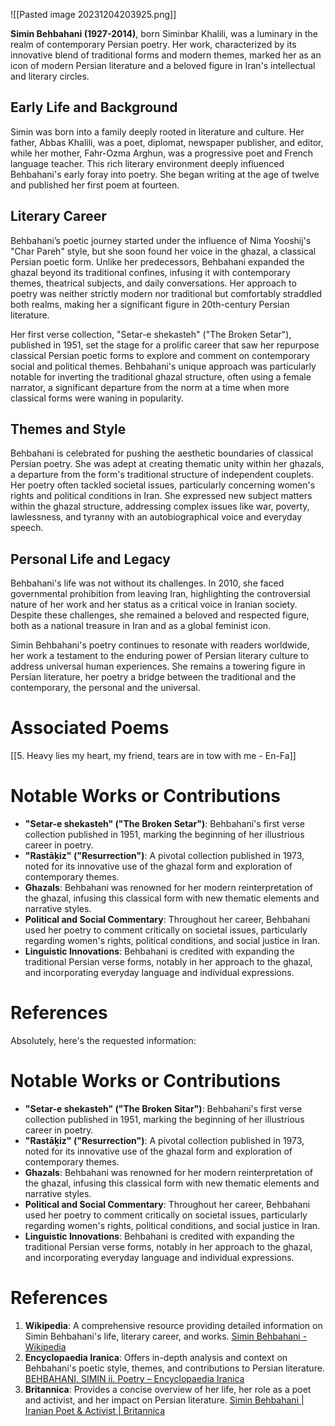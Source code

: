 ![[Pasted image 20231204203925.png]]

**Simin Behbahani (1927-2014)**, born Siminbar Khalili, was a luminary in the realm of contemporary Persian poetry. Her work, characterized by its innovative blend of traditional forms and modern themes, marked her as an icon of modern Persian literature and a beloved figure in Iran's intellectual and literary circles.

## Early Life and Background

Simin was born into a family deeply rooted in literature and culture. Her father, Abbas Khalili, was a poet, diplomat, newspaper publisher, and editor, while her mother, Fahr-Ozma Arghun, was a progressive poet and French language teacher. This rich literary environment deeply influenced Behbahani's early foray into poetry. She began writing at the age of twelve and published her first poem at fourteen​[](https://en.wikipedia.org/wiki/Simin_Behbahani)​.

## Literary Career

Behbahani’s poetic journey started under the influence of Nima Yooshij's "Char Pareh" style, but she soon found her voice in the ghazal, a classical Persian poetic form. Unlike her predecessors, Behbahani expanded the ghazal beyond its traditional confines, infusing it with contemporary themes, theatrical subjects, and daily conversations. Her approach to poetry was neither strictly modern nor traditional but comfortably straddled both realms, making her a significant figure in 20th-century Persian literature​​​[](https://iranicaonline.org/articles/behbahani-simin-2-poetry)​.

Her first verse collection, "Setar-e shekasteh" ("The Broken Setar"), published in 1951, set the stage for a prolific career that saw her repurpose classical Persian poetic forms to explore and comment on contemporary social and political themes. Behbahani's unique approach was particularly notable for inverting the traditional ghazal structure, often using a female narrator, a significant departure from the norm at a time when more classical forms were waning in popularity​[](https://www.britannica.com/biography/Simin-Behbahani)​.

## Themes and Style

Behbahani is celebrated for pushing the aesthetic boundaries of classical Persian poetry. She was adept at creating thematic unity within her ghazals, a departure from the form's traditional structure of independent couplets. Her poetry often tackled societal issues, particularly concerning women's rights and political conditions in Iran. She expressed new subject matters within the ghazal structure, addressing complex issues like war, poverty, lawlessness, and tyranny with an autobiographical voice and everyday speech​[](https://iranicaonline.org/articles/behbahani-simin-2-poetry)​.

## Personal Life and Legacy

Behbahani's life was not without its challenges. In 2010, she faced governmental prohibition from leaving Iran, highlighting the controversial nature of her work and her status as a critical voice in Iranian society. Despite these challenges, she remained a beloved and respected figure, both as a national treasure in Iran and as a global feminist icon​[](https://en.wikipedia.org/wiki/Simin_Behbahani)​.

Simin Behbahani's poetry continues to resonate with readers worldwide, her work a testament to the enduring power of Persian literary culture to address universal human experiences. She remains a towering figure in Persian literature, her poetry a bridge between the traditional and the contemporary, the personal and the universal.

# Associated Poems
[[5. Heavy lies my heart, my friend, tears are in tow with me - En-Fa]]

# Notable Works or Contributions

- **"Setar-e shekasteh" ("The Broken Setar")**: Behbahani's first verse collection published in 1951, marking the beginning of her illustrious career in poetry.  
- **"Rastāḵiz" ("Resurrection")**: A pivotal collection published in 1973, noted for its innovative use of the ghazal form and exploration of contemporary themes.  
- **Ghazals**: Behbahani was renowned for her modern reinterpretation of the ghazal, infusing this classical form with new thematic elements and narrative styles.  
- **Political and Social Commentary**: Throughout her career, Behbahani used her poetry to comment critically on societal issues, particularly regarding women's rights, political conditions, and social justice in Iran.  
- **Linguistic Innovations**: Behbahani is credited with expanding the traditional Persian verse forms, notably in her approach to the ghazal, and incorporating everyday language and individual expressions.  

# References

Absolutely, here's the requested information:

# Notable Works or Contributions
- **"Setar-e shekasteh" ("The Broken Sitar")**: Behbahani's first verse collection published in 1951, marking the beginning of her illustrious career in poetry.
- **"Rastāḵiz" ("Resurrection")**: A pivotal collection published in 1973, noted for its innovative use of the ghazal form and exploration of contemporary themes.
- **Ghazals**: Behbahani was renowned for her modern reinterpretation of the ghazal, infusing this classical form with new thematic elements and narrative styles.
- **Political and Social Commentary**: Throughout her career, Behbahani used her poetry to comment critically on societal issues, particularly regarding women's rights, political conditions, and social justice in Iran.
- **Linguistic Innovations**: Behbahani is credited with expanding the traditional Persian verse forms, notably in her approach to the ghazal, and incorporating everyday language and individual expressions.

# References
1. **Wikipedia**: A comprehensive resource providing detailed information on Simin Behbahani's life, literary career, and works. [Simin Behbahani - Wikipedia](https://en.wikipedia.org/wiki/Simin_Behbahani)
2. **Encyclopaedia Iranica**: Offers in-depth analysis and context on Behbahani's poetic style, themes, and contributions to Persian literature. [BEHBAHANI, SIMIN ii. Poetry – Encyclopaedia Iranica](https://iranicaonline.org/articles/behbahani-simin-ii-poetry)
3. **Britannica**: Provides a concise overview of her life, her role as a poet and activist, and her impact on Persian literature. [Simin Behbahani | Iranian Poet & Activist | Britannica](https://www.britannica.com/biography/Simin-Behbahani)
